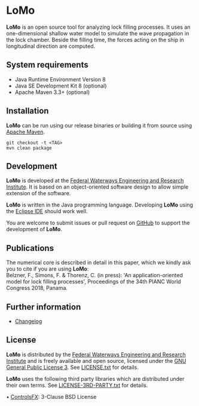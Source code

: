 # LoMo

**LoMo** is an open source tool for analyzing lock filling processes. It uses an 
one-dimensional shallow water model to simulate the wave propagation in the lock
chamber. Beside the filling time, the forces acting on the ship in longitudinal
direction are computed. 


## System requirements

* Java Runtime Environment Version 8 
* Java SE Development Kit 8 (optional)
* Apache Maven 3.3+ (optional)


## Installation

**LoMo** can be run using our release binaries or building it from source 
using [Apache Maven](https://maven.apache.org/).

```
git checkout -t <TAG>
mvn clean package
```


## Development

**LoMo** is developed at the [Federal Waterways Engineering and Research Institute](http://www.baw.de/).
It is based on an object-oriented software design to allow simple extension of 
the software. 

**LoMo** is written in the Java programming language. Developing **LoMo** using 
the [Eclipse IDE](http://www.eclipse.org/) should work well.

You are welcome to submit issues or pull request on [GitHub](https://github.com/baw-de/lomo/) 
to support the development of **LoMo**.


## Publications

The numerical core is described in detail in this paper, which we kindly ask you to cite if you are using **LoMo**:  
Belzner, F., Simons, F. & Thorenz, C. (in press): 'An application-oriented model for lock filling processes',
Proceedings of the 34th PIANC World Congress 2018, Panama.


## Further information

* [Changelog](CHANGELOG.md)


## License 

**LoMo** is distributed by the [Federal Waterways Engineering and Research Institute](http://www.baw.de/) 
and is freely available and open source, licensed under the 
[GNU General Public License 3](https://www.gnu.org/licenses/gpl.html). 
See [LICENSE.txt](LICENSE.txt) for details.

**LoMo** uses the following third party libraries which are distributed under 
their own terms. See [LICENSE-3RD-PARTY.txt](LICENSE-3RD-PARTY.txt) for details.

• [ControlsFX](http://fxexperience.com/controlsfx): 3-Clause BSD License


